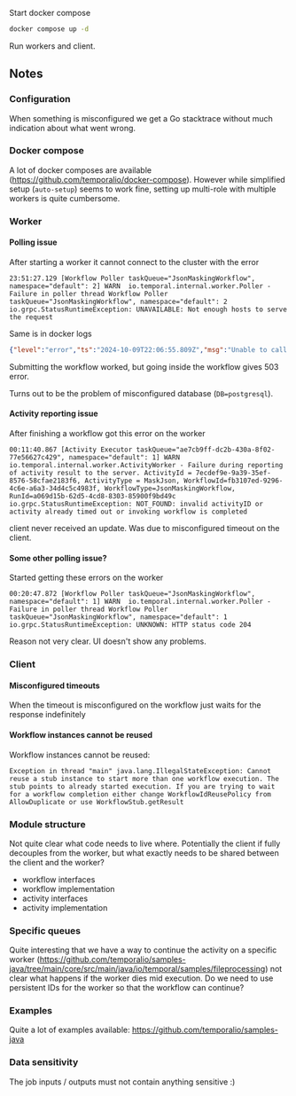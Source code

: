 Start docker compose

```bash
docker compose up -d
```

Run workers and client.

## Notes
### Configuration

When something is misconfigured we get a Go stacktrace without much indication about what went wrong.

### Docker compose

A lot of docker composes are available (https://github.com/temporalio/docker-compose). 
However while simplified setup (`auto-setup`) seems to work fine, setting up multi-role with multiple workers is quite cumbersome. 

### Worker

#### Polling issue
After starting a worker it cannot connect to the cluster with the error
```text
23:51:27.129 [Workflow Poller taskQueue="JsonMaskingWorkflow", namespace="default": 2] WARN  io.temporal.internal.worker.Poller - Failure in poller thread Workflow Poller taskQueue="JsonMaskingWorkflow", namespace="default": 2
io.grpc.StatusRuntimeException: UNAVAILABLE: Not enough hosts to serve the request
```

Same is in docker logs
```json
{"level":"error","ts":"2024-10-09T22:06:55.809Z","msg":"Unable to call matching.PollActivityTaskQueue.","service":"frontend","wf-task-queue-name":"/_sys/JsonMaskingWorkflow/2","timeout":"1m9.999500167s","error":"Not enough hosts to serve the request","logging-call-at":"/home/runner/work/docker-builds/docker-builds/temporal/service/frontend/workflow_handler.go:1094",...
```

Submitting the workflow worked, but going inside the workflow gives 503 error.

Turns out to be the problem of misconfigured database (`DB=postgresql`).

#### Activity reporting issue

After finishing a workflow got this error on the worker
```text
00:11:40.867 [Activity Executor taskQueue="ae7cb9ff-dc2b-430a-8f02-77e56627c429", namespace="default": 1] WARN  io.temporal.internal.worker.ActivityWorker - Failure during reporting of activity result to the server. ActivityId = 7ecdef9e-9a39-35ef-8576-58cfae2183f6, ActivityType = MaskJson, WorkflowId=fb3107ed-9296-4c6e-a6a3-34d4c5c4983f, WorkflowType=JsonMaskingWorkflow, RunId=a069d15b-62d5-4cd8-8303-85900f9bd49c
io.grpc.StatusRuntimeException: NOT_FOUND: invalid activityID or activity already timed out or invoking workflow is completed
```

client never received an update. Was due to misconfigured timeout on the client.

#### Some other polling issue?

Started getting these errors on the worker
```text
00:20:47.872 [Workflow Poller taskQueue="JsonMaskingWorkflow", namespace="default": 1] WARN  io.temporal.internal.worker.Poller - Failure in poller thread Workflow Poller taskQueue="JsonMaskingWorkflow", namespace="default": 1
io.grpc.StatusRuntimeException: UNKNOWN: HTTP status code 204
```
Reason not very clear. UI doesn't show any problems.

### Client

#### Misconfigured timeouts

When the timeout is misconfigured on the workflow just waits for the response indefinitely

#### Workflow instances cannot be reused

Workflow instances cannot be reused:
```text
Exception in thread "main" java.lang.IllegalStateException: Cannot reuse a stub instance to start more than one workflow execution. The stub points to already started execution. If you are trying to wait for a workflow completion either change WorkflowIdReusePolicy from AllowDuplicate or use WorkflowStub.getResult
```

### Module structure

Not quite clear what code needs to live where. Potentially the client if fully decouples from the worker, but what exactly needs to be shared between the client and the worker?
- workflow interfaces
- workflow implementation
- activity interfaces
- activity implementation

### Specific queues

Quite interesting that we have a way to continue the activity on a specific worker (https://github.com/temporalio/samples-java/tree/main/core/src/main/java/io/temporal/samples/fileprocessing)
not clear what happens if the worker dies mid execution. Do we need to use persistent IDs for the worker so that the workflow can continue?

### Examples

Quite a lot of examples available: https://github.com/temporalio/samples-java

### Data sensitivity

The job inputs / outputs must not contain anything sensitive :)

